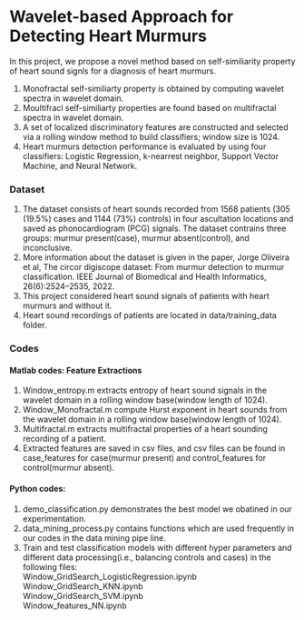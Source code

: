 # Wavelet-based Approach for Detecting Heart Murmurs


In this project, we propose a novel method based on self-similiarity property of heart sound signls for a diagnosis of heart murmurs.
1. Monofractal self-similiarty property is obtained by computing wavelet spectra in wavelet domain.
2. Moultifracl self-similiarty properties are found based on multifractal spectra in wavelet domain.
3. A set of localized discriminatory features are constructed and selected via a rolling window method to build classifiers; window size is 1024.
4. Heart murmurs detection performance is evaluated by using four classifiers: Logistic Regression, k-nearrest neighbor, Support Vector Machine, and Neural Network.


### Dataset
1. The dataset consists of heart sounds recorded from 1568 patients (305 (19.5%) cases and 1144 (73%) controls) in four ascultation locations and saved as phonocardiogram (PCG) signals. The dataset contrains three groups: murmur present(case), murmur absent(control), and inconclusive.
2. More information about the dataset is given in the paper, Jorge Oliveira et al, The circor digiscope dataset: From murmur detection
to murmur classification. IEEE Journal of Biomedical and Health Informatics, 26(6):2524–2535, 2022.
3. This project considered heart sound signals of patients with heart murmurs and without it.
4. Heart sound recordings of patients are located in data/training_data folder.


### Codes<br />
#### Matlab codes: Feature Extractions
1. Window_entropy.m extracts entropy of heart sound signals in the wavelet domain in a rolling window base(window length of 1024).<br />
2. Window_Monofractal.m compute Hurst exponent in heart sounds from the wavelet domain in a rolling window base(window length of 1024).<br />
3. Multifractal.m extracts multifractal properties of a heart sounding recording of a patient.<br />
4. Extracted features are saved in csv files, and csv files can be found in case_features for case(murmur present) and control_features for control(murmur absent).


#### Python codes:
1. demo_classification.py demonstrates the best model we obatined in our experimentation.<br />
2. data_mining_process.py contains functions which are used frequently in our codes in the data mining pipe line.<br />
3. Train and test classification models with different hyper parameters and different data processing(i.e., balancing controls and cases) in the following files:<br />
        Window_GridSearch_LogisticRegression.ipynb<br />
        Window_GridSearch_KNN.ipynb<br />
        Window_GridSearch_SVM.ipynb<br />
        Window_features_NN.ipynb<br />
